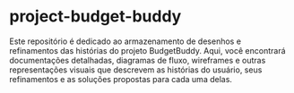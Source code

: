 # project-budget-buddy
Este repositório é dedicado ao armazenamento de desenhos e refinamentos das histórias do projeto BudgetBuddy. Aqui, você encontrará documentações detalhadas, diagramas de fluxo, wireframes e outras representações visuais que descrevem as histórias do usuário, seus refinamentos e as soluções propostas para cada uma delas.
